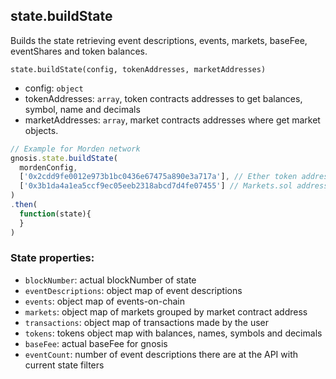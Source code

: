 ## state.buildState
Builds the state retrieving event descriptions, events, markets, baseFee, eventShares and token balances.

`state.buildState(config, tokenAddresses, marketAddresses)`

* config: `object`
* tokenAddresses: `array`, token contracts addresses to get balances, symbol, name and decimals
* marketAddresses: `array`, market contracts addresses where get market objects.

```js
// Example for Morden network
gnosis.state.buildState(
  mordenConfig,
  ['0x2cdd9fe0012e973b1bc0436e67475a890e3a717a'], // Ether token address
  ['0x3b1da4a1ea5ccf9ec05eeb2318abcd7d4fe07455'] // Markets.sol address
)
.then(
  function(state){    
  }
)

```
### State properties:
* `blockNumber`: actual blockNumber of state
* `eventDescriptions`: object map of event descriptions
* `events`: object map of events-on-chain
* `markets`: object map of markets grouped by market contract address
* `transactions`: object map of transactions made by the user
* `tokens`: tokens object map with balances, names, symbols and decimals
* `baseFee`: actual baseFee for gnosis
* `eventCount`: number of event descriptions there are at the API with current
              state filters

